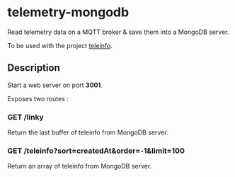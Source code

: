 # telemetry-mongodb
Read telemetry data on a MQTT broker &amp; save them into a MongoDB server.

To be used with the project [teleinfo](https://github.com/Wifsimster/teleinfo).
## Description

Start a web server on port **3001**.

Exposes two routes :

### GET /linky
Return the last buffer of teleinfo from MongoDB server.

### GET /teleinfo?sort=createdAt&order=-1&limit=100
 
 Return an array of teleinfo from MongoDB server.